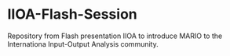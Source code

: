 # IIOA-Flash-Session
Repository from Flash presentation IIOA to introduce MARIO to the Internationa Input-Output Analysis community.
